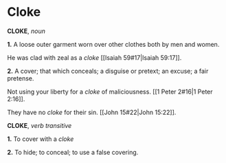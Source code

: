 # Cloke

**CLOKE**, _noun_

**1.** A loose outer garment worn over other clothes both by men and women.

He was clad with zeal as a _cloke_ [[Isaiah 59#17|Isaiah 59:17]].

**2.** A cover; that which conceals; a disguise or pretext; an excuse; a fair pretense.

Not using your liberty for a _cloke_ of maliciousness. [[1 Peter 2#16|1 Peter 2:16]].

They have no _cloke_ for their sin. [[John 15#22|John 15:22]].

**CLOKE**, _verb transitive_

**1.** To cover with a _cloke_

**2.** To hide; to conceal; to use a false covering.